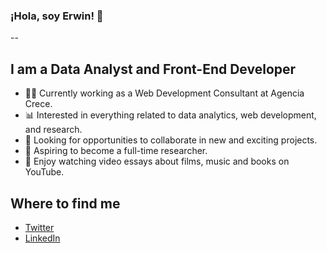 ### ¡Hola, soy Erwin! 👋
--

## I am a Data Analyst and Front-End Developer

- 👨‍💻 Currently working as a Web Development Consultant at Agencia Crece.
- 📊 Interested in everything related to data analytics, web development, and research.
- 🤝 Looking for opportunities to collaborate in new and exciting projects.
- 📃 Aspiring to become a full-time researcher.
- 🎥 Enjoy watching video essays about films, music and books on YouTube.

## Where to find me

- [Twitter](https://twitter.com/ErwinRMendez)
- [LinkedIn](https://www.linkedin.com/in/erwinmendez/)
